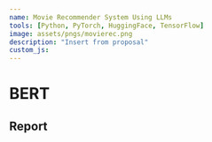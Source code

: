 ```yaml
---
name: Movie Recommender System Using LLMs
tools: [Python, PyTorch, HuggingFace, TensorFlow]
image: assets/pngs/movierec.png
description: "Insert from proposal"
custom_js: 
---
```



# BERT
## Report

